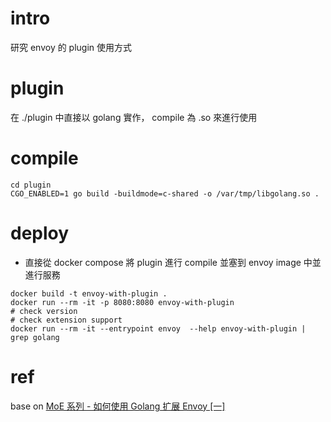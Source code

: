 # intro
研究 envoy 的 plugin 使用方式

# plugin
在 ./plugin 中直接以 golang 實作， compile 為 .so 來進行使用

# compile
```shell
cd plugin
CGO_ENABLED=1 go build -buildmode=c-shared -o /var/tmp/libgolang.so .
```

# deploy
- 直接從 docker compose 將 plugin 進行 compile 並塞到 envoy image 中並進行服務
```shell
docker build -t envoy-with-plugin .
docker run --rm -it -p 8080:8080 envoy-with-plugin
# check version
# check extension support
docker run --rm -it --entrypoint envoy  --help envoy-with-plugin | grep golang

```

# ref
base on [MoE 系列 - 如何使用 Golang 扩展 Envoy [一]](https://mosn.io/blog/posts/moe-extend-envoy-using-golang-1/)